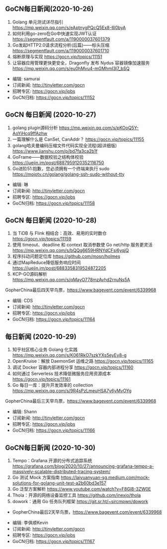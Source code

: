 ## GoCN每日新闻(2020-10-26)

1. Golang 单元测试详尽指引 https://mp.weixin.qq.com/s/eAptnygPQcQ5Ex8-6l0byA
2. 如何利用go-zero在Go中快速实现JWT认证 https://segmentfault.com/a/1190000037601379
3. Go发起HTTP2.0请求流程分析(后篇)——标头压缩 https://segmentfault.com/a/1190000037601710
4. 熔断原理与实现 https://gocn.vip/topics/11151
5. 让容器应用管理更快更安全，Dragonfly 发布 Nydus 容器镜像加速服务 https://mp.weixin.qq.com/s/eu0hMvu4-mGMhmI3l7_bSQ

- 编辑: samurai
- 订阅新闻: http://tinyletter.com/gocn
- 招聘专区: https://gocn.vip/jobs
- GoCN归档: https://gocn.vip/topics/11152

## GoCN 每日新闻 (2020-10-27)

1. golang plugin源码分析 https://mp.weixin.qq.com/s/pKOoQ5Y-AoYiHcq9ffAzhw
2. 一篇理解什么是 CanSet, CanAddr？ https://gocn.vip/topics/11155
3. golang哈夫曼编码压缩文件代码实现全流程(超详细版) https://www.jianshu.com/p/bd7fa3ca2b1f
4. GoFrame——数据校验之结构体校验 https://juejin.im/post/6887959120352116750
5. Go进阶51:抱歉，您必须拥有一个终端来执行 sudo https://mojotv.cn/golang/golang-ssh-sudo-without-tty

- 编辑: 琳 
- 订阅新闻: http://tinyletter.com/gocn
- 招聘专区: https://gocn.vip/jobs
- GoCN归档: https://gocn.vip/topics/11158

## GoCN 每日新闻 (2020-10-28)

1. 当 TiDB 与 Flink 相结合：高效、易用的实时数仓 https://gocn.vip/topics/11159
2. 使用 timeout、deadline 和 context 取消参数使 Go net/http 服务更灵活  https://mp.weixin.qq.com/s/bQQg6659HRNYdCFsi6yqjQ
3. 程序抖动问题定位库 https://github.com/mosn/holmes
4. 通过MapReduce降低服务响应时间 https://juejin.im/post/6883358319524872205
5. KCP-GO源码解析 https://mp.weixin.qq.com/s/qMayO778mzAvhd2rnuNs5A

GopherChina最后四天早鸟票，https://www.bagevent.com/event/6339968

- 编辑: CDS 
- 订阅新闻: http://tinyletter.com/gocn
- 招聘专区: https://gocn.vip/jobs
- GoCN归档: https://gocn.vip/topics/11164

## 每日新闻 (2020-10-29)

1. 知乎社区核心业务 Golang 化实践 https://mp.weixin.qq.com/s/K061RkO7szkYXs5eyEy8-g
2. OpenKruise：解放 DaemonSet 运维之路 https://gocn.vip/topics/11165
3. 调试 Docker 容器内部进程分享 https://gocn.vip/topics/11160
4. 如何通过 Serverless 技术降低微服务应用资源成本 https://gocn.vip/topics/11161
5. Go 每日一库：提升开发效率的 collection https://mp.weixin.qq.com/s/9R4sPzLmeuHSA7y6yMvOYg

GopherChina最后三天早鸟票，https://www.bagevent.com/event/6339968

- 编辑: Shann
- 订阅新闻: http://tinyletter.com/gocn
- 招聘专区: https://gocn.vip/jobs
- GoCN归档: https://gocn.vip/topics/11166

## GoCN每日新闻 (2020-10-30)

1. Tempo：Grafana 开源的分布式追踪系统 https://grafana.com/blog/2020/10/27/announcing-grafana-tempo-a-massively-scalable-distributed-tracing-system/
2. Go 测试 Mock 方案指南 https://laiyuanyuan-sg.medium.com/mock-solutions-for-golang-unit-test-a2b60bd3e157 
3. Go 泛型方案解析 https://www.youtube.com/watch?v=F8Gl8-3ZW0E
4. Thola：开源的网络设备监控工具 https://github.com/inexio/thola
5. dowork：通用 Go 任务队列框架 https://git.sr.ht/~sircmpwn/dowork

* GopherChina最后2天早鸟票，https://www.bagevent.com/event/6339968

- 编辑: 李俱顺Kevin
- 订阅新闻: http://tinyletter.com/gocn
- 招聘专区: https://gocn.vip/jobs
- GoCN归档: https://gocn.vip/topics/11167

